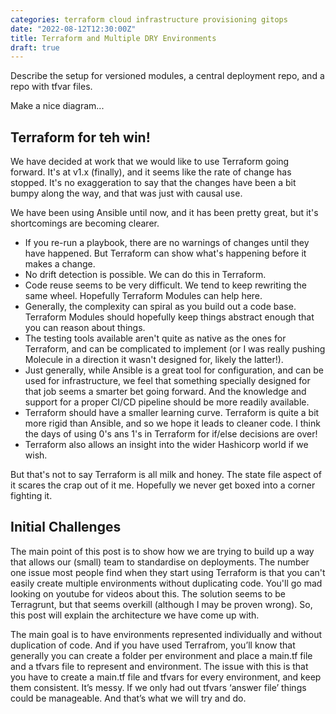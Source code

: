```yaml
---
categories: terraform cloud infrastructure provisioning gitops
date: "2022-08-12T12:30:00Z"
title: Terraform and Multiple DRY Environments
draft: true
---
```


Describe the setup for versioned modules, a central deployment repo, and a repo with tfvar files.

Make a nice diagram...

## Terraform for teh win!

We have decided at work that we would like to use Terraform going forward. It's at v1.x (finally), and it seems like the rate of change has stopped. It's no exaggeration to say that the changes have been a bit bumpy along the way, and that was just with causal use.

We have been using Ansible until now, and it has been pretty great, but it's shortcomings are becoming clearer.

- If you re-run a playbook, there are no warnings of changes until they have happened. But Terraform can show what's happening before it makes a change.
- No drift detection is possible. We can do this in Terraform.
- Code reuse seems to be very difficult. We tend to keep rewriting the same wheel. Hopefully Terraform Modules can help here.
- Generally, the complexity can spiral as you build out a code base. Terraform Modules should hopefully keep things abstract enough that you can reason about things.
- The testing tools available aren't quite as native as the ones for Terraform, and can be complicated to implement (or I was really pushing Molecule in a direction it wasn't designed for, likely the latter!).
- Just generally, while Ansible is a great tool for configuration, and can be used for infrastructure, we feel that something specially designed for that job seems a smarter bet going forward. And the knowledge and support for a proper CI/CD pipeline should be more readily available.
- Terraform should have a smaller learning curve. Terraform is quite a bit more rigid than Ansible, and so we hope it leads to cleaner code. I think the days of using 0's ans 1's in Terraform for if/else decisions are over!
- Terraform also allows an insight into the wider Hashicorp world if we wish.

But that's not to say Terraform is all milk and honey. The state file aspect of it scares the crap out of it me. Hopefully we never get boxed into a corner fighting it.

## Initial Challenges

The main point of this post is to show how we are trying to build up a way that allows our (small) team to standardise on deployments. The number one issue most people find when they start using Terraform is that you can't easily create multiple environments without duplicating code. You'll go mad looking on youtube for videos about this. The solution seems to be Terragrunt, but that seems overkill (although I may be proven wrong). So, this post will explain the architecture we have come up with.

The main goal is to have environments represented individually and without duplication of code. And if you have used Terrafrom, you’ll know that generally you can create a folder per environment and place a main.tf file and a tfvars file to represent and environment. The issue with this is that you have to create a main.tf file and tfvars for every environment, and keep them consistent. It’s messy. If we only had out tfvars ‘answer file’ things could be manageable. And that’s what we will try and do. 









